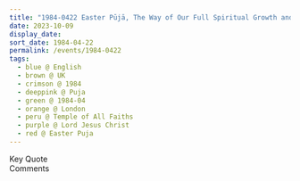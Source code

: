 ```yaml
---
title: "1984-0422 Easter Pūjā, The Way of Our Full Spiritual Growth and Sahaja Penance, Temple of All Faiths (now demolished, 11c Pond St), Belsize Park, Hampstead, London, UK"
date: 2023-10-09
display_date: 
sort_date: 1984-04-22
permalink: /events/1984-0422
tags:
  - blue @ English
  - brown @ UK
  - crimson @ 1984
  - deeppink @ Puja
  - green @ 1984-04
  - orange @ London
  - peru @ Temple of All Faiths
  - purple @ Lord Jesus Christ
  - red @ Easter Puja
---
```


<wave-list>
  <list-title color="green" width="75">Key Quote</list-title>
  <list-item color="BlanchedAlmond"  width="200"></list-item>
  <list-item color="Lavender"></list-item>
  <list-item color="BlanchedAlmond"></list-item>
</wave-list>

<br>

<wave-list>
  <list-title color="green" width="75">Comments</list-title>
  <list-item color="BlanchedAlmond"  width="200"></list-item>
  <list-item color="Lavender"></list-item>
  <list-item color="BlanchedAlmond"></list-item>
</wave-list>